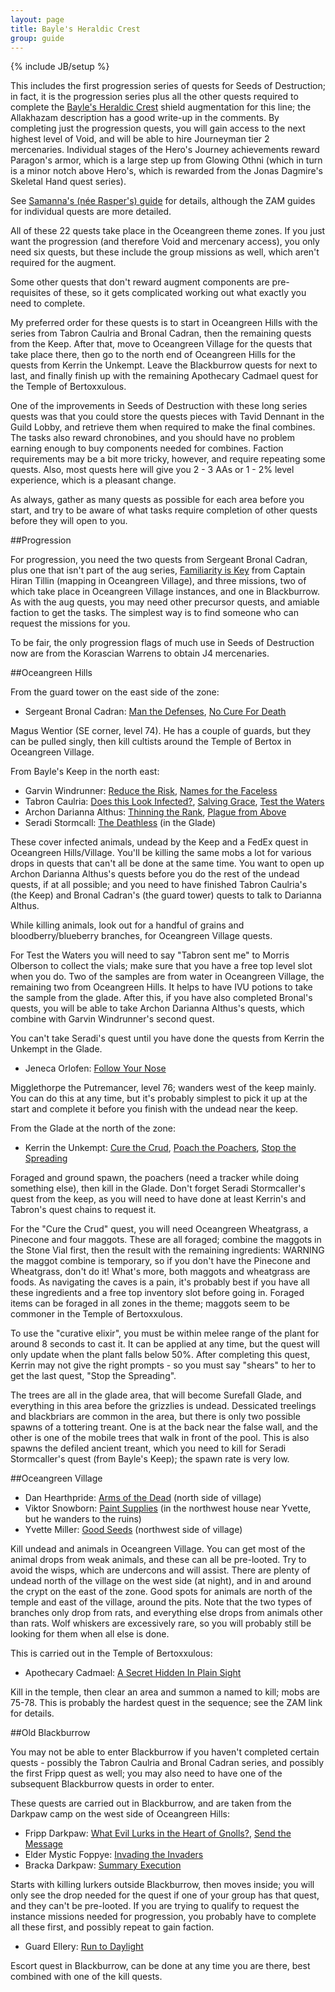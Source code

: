 ```yaml
---
layout: page
title: Bayle's Heraldic Crest
group: guide 
---
```

{% include JB/setup %}

This includes the first progression series of quests for Seeds of Destruction; in fact, it is the progression series plus all the other quests required to complete the [Bayle's Heraldic Crest](http://lucy.allakhazam.com/item.html?id=42727) shield augmentation for this line; the Allakhazam description has a good write-up in the comments.  By completing just the progression quests, you will gain access to the next highest level of Void, and will be able to hire Journeyman tier 2 mercenaries.  Individual stages of the Hero's Journey achievements reward Paragon's armor, which is a large step up from Glowing Othni (which in turn is a minor notch above Hero's, which is rewarded from the Jonas Dagmire's Skeletal Hand quest series).

See [Samanna's (née Rasper's) guide](http://rasper.samanna.net/SoD/BayleCrest.html) for details, although the ZAM guides for individual quests are more detailed.

All of these 22 quests take place in the Oceangreen theme zones.  If you just want the progression (and therefore Void and mercenary access), you only need six quests, but these include the group missions as well, which aren't required for the augment.

Some other quests that don't reward augment components are pre-requisites of these, so it gets complicated working out what exactly you need to complete.

My preferred order for these quests is to start in Oceangreen Hills with the series from Tabron Caulria and Bronal Cadran, then the remaining quests from the Keep.  After that, move to Oceangreen Village for the quests that take place there, then go to the north end of Oceangreen Hills for the quests from Kerrin the Unkempt.  Leave the Blackburrow quests for next to last, and finally finish up with the remaining Apothecary Cadmael quest for the Temple of Bertoxxulous.

One of the improvements in Seeds of Destruction with these long series quests was that you could store the quests pieces with Tavid Dennant in the Guild Lobby, and retrieve them when required to make the final combines.  The tasks also reward chronobines, and you should have no problem earning enough to buy components needed for combines.  Faction requirements may be a bit more tricky, however, and require repeating some quests.  Also, most quests here will give you 2 - 3 AAs or 1 - 2% level experience, which is a pleasant change.

As always, gather as many quests as possible for each area before you start, and try to be aware of what tasks require completion of other quests before they will open to you.

##Progression

For progression, you need the two quests from Sergeant Bronal Cadran, plus one that isn't part of the aug series, [Familiarity is Key](http://everquest.allakhazam.com/db/quest.html?quest=4661) from Captain Hiran Tillin (mapping in Oceangreen Village), and three missions, two of which take place in Oceangreen Village instances, and one in Blackburrow.  As with the aug quests, you may need other precursor quests, and amiable faction to get the tasks.  The simplest way is to find someone who can request the missions for you.

To be fair, the only progression flags of much use in Seeds of Destruction now are from the Korascian Warrens to obtain J4 mercenaries.

##Oceangreen Hills

From the guard tower on the east side of the zone:

- Sergeant Bronal Cadran: [Man the Defenses](http://everquest.allakhazam.com/db/quest.html?quest=4638), [No Cure For Death](http://everquest.allakhazam.com/db/quest.html?quest=4642)

Magus Wentior (SE corner, level 74).  He has a couple of guards, but they can be pulled singly, then kill cultists around the Temple of Bertox in Oceangreen Village.

From Bayle's Keep in the north east:

- Garvin Windrunner: [Reduce the Risk](http://everquest.allakhazam.com/db/quest.html?quest=4649), [Names for the Faceless](http://everquest.allakhazam.com/db/quest.html?quest=4650)
- Tabron Caulria: [Does this Look Infected?](http://everquest.allakhazam.com/db/quest.html?quest=4651), [Salving Grace](http://everquest.allakhazam.com/db/quest.html?quest=4652), [Test the Waters](http://everquest.allakhazam.com/db/quest.html?quest=4653)
- Archon Darianna Althus: [Thinning the Rank](http://everquest.allakhazam.com/db/quest.html?quest=4666), [Plague from Above](http://everquest.allakhazam.com/db/quest.html?quest=4660)
- Seradi Stormcall: [The Deathless](http://everquest.allakhazam.com/db/quest.html?quest=4755) (in the Glade)

These cover infected animals, undead by the Keep and a FedEx quest in Oceangreen Hills/Village.  You'll be killing the same mobs a lot for various drops in quests that can't all be done at the same time.  You want to open up Archon Darianna Althus's quests before you do the rest of the undead quests, if at all possible; and you need to have finished Tabron Caulria's (the Keep) and Bronal Cadran's (the guard tower) quests to talk to Darianna Althus.

While killing animals, look out for a handful of grains and bloodberry/blueberry branches, for Oceangreen Village quests.

For Test the Waters you will need to say "Tabron sent me" to Morris Olberson to collect the vials; make sure that you have a free top level slot when you do.  Two of the samples are from water in Oceangreen Village, the remaining two from Oceangreen Hills.  It helps to have IVU potions to take the sample from the glade.  After this, if you have also completed Bronal's quests, you will be able to take Archon Darianna Althus's quests, which combine with Garvin Windrunner's second quest.

You can't take Seradi's quest until you have done the quests from Kerrin the Unkempt in the Glade.

- Jeneca Orlofen: [Follow Your Nose](http://everquest.allakhazam.com/db/quest.html?quest=4643)

Migglethorpe the Putremancer, level 76; wanders west of the keep mainly.  You can do this at any time, but it's probably simplest to pick it up at the start and complete it before you finish with the undead near the keep.

From the Glade at the north of the zone:

-  Kerrin the Unkempt: [Cure the Crud](http://everquest.allakhazam.com/db/quest.html?quest=4644), [Poach the Poachers](http://everquest.allakhazam.com/db/quest.html?quest=4645), [Stop the Spreading](http://everquest.allakhazam.com/db/quest.html?quest=4646)

Foraged and ground spawn, the poachers (need a tracker while doing something else), then kill in the Glade.  Don't forget Seradi Stormcaller's quest from the keep, as you will need to have done at least Kerrin's and Tabron's quest chains to request it.

For the "Cure the Crud" quest, you will need Oceangreen Wheatgrass, a Pinecone and four maggots.  These are all foraged; combine the maggots in the Stone Vial first, then the result with the remaining ingredients: WARNING the maggot combine is temporary, so if you don't have the Pinecone and Wheatgrass, don't do it!  What's more, both maggots and wheatgrass are foods.  As navigating the caves is a pain, it's probably best if you have all these ingredients and a free top inventory slot before going in.  Foraged items can be foraged in all zones in the theme; maggots seem to be commoner in the Temple of Bertoxxulous.

To use the "curative elixir", you must be within melee range of the plant for around 8 seconds to cast it.  It can be applied at any time, but the quest will only update when the plant falls below 50%.  After completing this quest, Kerrin may not give the right prompts - so you must say "shears" to her to get the last quest, "Stop the Spreading".

The trees are all in the glade area, that will become Surefall Glade, and everything in this area before the grizzlies is undead.  Dessicated treelings and blackbriars are common in the area, but there is only two possible spawns of a tottering treant.  One is at the back near the false wall, and the other is one of the mobile trees that walk in front of the pool.  This is also spawns the defiled ancient treant, which you need to kill for Seradi Stormcaller's quest (from Bayle's Keep); the spawn rate is very low.

##Oceangreen Village

- Dan Hearthpride: [Arms of the Dead](http://everquest.allakhazam.com/db/quest.html?quest=4654) (north side of village)
- Viktor Snowborn: [Paint Supplies](http://everquest.allakhazam.com/db/quest.html?quest=4656) (in the northwest house near Yvette, but he wanders to the ruins)
- Yvette Miller: [Good Seeds](http://everquest.allakhazam.com/db/quest.html?quest=4655) (northwest side of village)

Kill undead and animals in Oceangreen Village.  You can get most of the animal drops from weak animals, and these can all be pre-looted.  Try to avoid the wisps, which are undercons and will assist.  There are plenty of undead north of the village on the west side (at night), and in and around the crypt on the east of the zone.  Good spots for animals are north of the temple and east of the village, around the pits.  Note that the two types of branches only drop from rats, and everything else drops from animals other than rats.  Wolf whiskers are excessively rare, so you will probably still be looking for them when all else is done.

This is carried out in the Temple of Bertoxxulous:

- Apothecary Cadmael: [A Secret Hidden In Plain Sight](http://everquest.allakhazam.com/db/quest.html?quest=4670)

Kill in the temple, then clear an area and summon a named to kill; mobs are 75-78.  This is probably the hardest quest in the sequence; see the ZAM link for details.

##Old Blackburrow

You may not be able to enter Blackburrow if you haven't completed certain quests - possibly the Tabron Caulria and Bronal Cadran series, and possibly the first Fripp quest as well; you may also need to have one of the subsequent Blackburrow quests in order to enter.

These quests are carried out in Blackburrow, and are taken from the Darkpaw camp on the west side of Oceangreen Hills:

- Fripp Darkpaw: [What Evil Lurks in the Heart of Gnolls?](http://everquest.allakhazam.com/db/quest.html?quest=4648), [Send the Message](http://everquest.allakhazam.com/db/quest.html?quest=4647)
- Elder Mystic Foppye: [Invading the Invaders](http://everquest.allakhazam.com/db/quest.html?quest=4668)
- Bracka Darkpaw: [Summary Execution](http://everquest.allakhazam.com/db/quest.html?quest=4669)

Starts with killing lurkers outside Blackburrow, then moves inside; you will only see the drop needed for the quest if one of your group has that quest, and they can't be pre-looted.  If you are trying to qualify to request the instance missions needed for progression, you probably have to complete all these first, and possibly repeat to gain faction.

- Guard Ellery: [Run to Daylight](http://everquest.allakhazam.com/db/quest.html?quest=4680)

Escort quest in Blackburrow, can be done at any time you are there, best combined with one of the kill quests.

